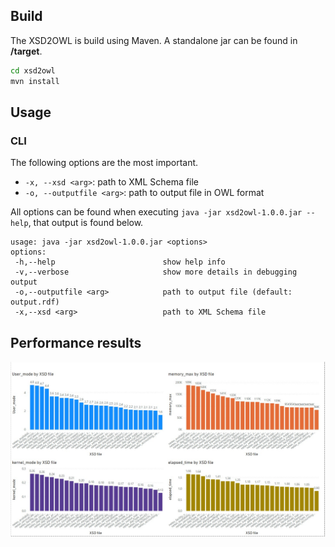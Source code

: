 

## Build

The XSD2OWL is build using Maven. A standalone jar can be found in **/target**.
```bash
cd xsd2owl
mvn install
```



## Usage

### CLI

The following options are the most important.

- `-x, --xsd <arg>`: path to XML Schema file
- `-o, --outputfile <arg>`:  path to output file in OWL format

All options can be found when executing `java -jar xsd2owl-1.0.0.jar --help`, that output is found below.

```
usage: java -jar xsd2owl-1.0.0.jar <options>
options:
 -h,--help                        show help info
 -v,--verbose                     show more details in debugging output
 -o,--outputfile <arg>            path to output file (default: output.rdf)
 -x,--xsd <arg>            		  path to XML Schema file

```



## Performance results


<p align="center">
  <img src="images/results.jpg">
</p>





